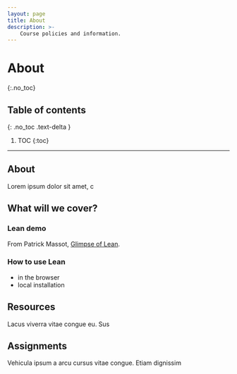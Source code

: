 ```yaml
---
layout: page
title: About
description: >-
    Course policies and information.
---
```


# About
{:.no_toc}

## Table of contents
{: .no_toc .text-delta }

1. TOC
{:toc}

---

## About

Lorem ipsum dolor sit amet, c

## What will we cover?

### Lean demo

From Patrick Massot, [Glimpse of Lean](https://github.com/harryrichman/glimpse-of-lean).

### How to use Lean

  - in the browser
  - local installation


## Resources

Lacus viverra vitae congue eu. Sus

## Assignments

Vehicula ipsum a arcu cursus vitae congue. Etiam dignissim 
